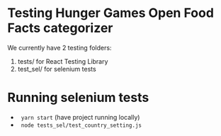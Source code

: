 # Testing Hunger Games Open Food Facts categorizer

We currently have 2 testing folders:
 
  1. tests/ for React Testing Library
  2. test_sel/ for selenium tests

# Running selenium tests

 - ``` yarn start``` (have project running locally)
 - ``` node tests_sel/test_country_setting.js``` 

